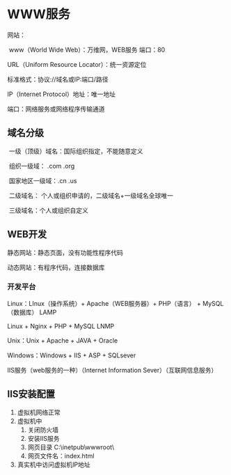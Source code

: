 # WWW服务

网站：

​   www（World Wide Web）：万维网，WEB服务  端口：80

URL（Uniform Resource Locator）：统一资源定位

标准格式：协议://域名或IP:端口/路径

IP（Internet Protocol）地址：唯一地址

端口：网络服务或网络程序传输通道

## 域名分级

​   一级（顶级）域名：国际组织指定，不能随意定义

​   组织一级域： .com .org

​   国家地区一级域：.cn .us

​   二级域名： 个人或组织申请的，二级域名+一级域名全球唯一

​   三级域名：个人或组织自定义

## WEB开发

静态网站：静态页面，没有功能性程序代码

动态网站：有程序代码，连接数据库

### 开发平台

Linux：LInux（操作系统）+ Apache（WEB服务器）+ PHP（语言） + MySQL（数据库） LAMP

​Linux + Nginx + PHP + MySQL  LNMP

Unix：Unix + Apache + JAVA + Oracle

Windows：Windows + IIS + ASP + SQLsever

IIS服务（web服务的一种）（Internet  Information Sever）（互联网信息服务）

## IIS安装配置

1. 虚拟机网络正常
2. 虚拟机中
    1. 关闭防火墙
    2. 安装IIS服务
    3. 网页目录 C:\inetpub\wwwroot\
    4. 网页文件名：index.html
3. 真实机中访问虚拟机IP地址
